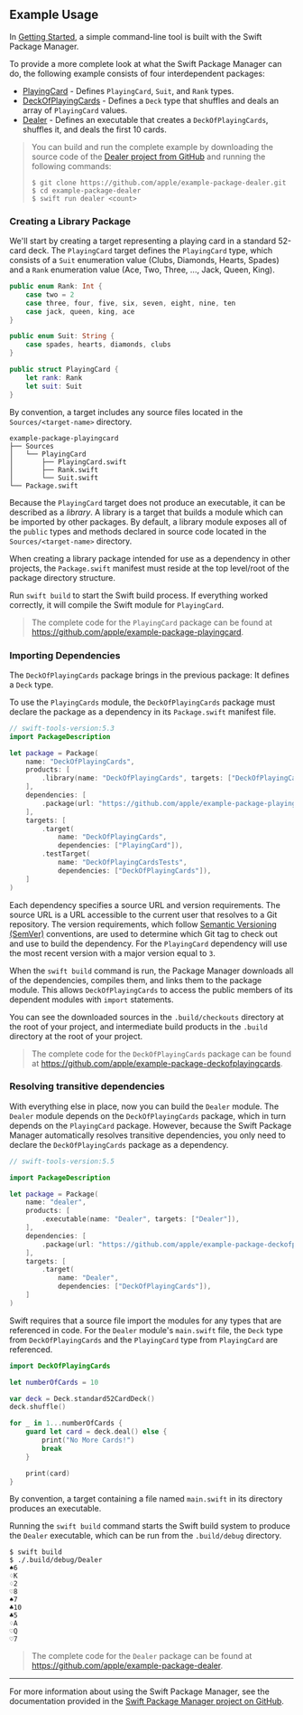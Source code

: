 ## Example Usage

In [Getting Started](/getting-started/cli-swiftpm/),
a simple command-line tool is built with the Swift Package Manager.

To provide a more complete look at what the Swift Package Manager can do,
the following example consists of four interdependent packages:

* [PlayingCard][PlayingCard] - Defines `PlayingCard`, `Suit`, and `Rank` types.
* [DeckOfPlayingCards][DeckOfPlayingCards] - Defines a `Deck` type that shuffles and deals an array of `PlayingCard` values.
* [Dealer][Dealer] - Defines an executable that creates a `DeckOfPlayingCards`, shuffles it, and deals the first 10 cards.

> You can build and run the complete example
> by downloading the source code of the [Dealer project from GitHub][Dealer]
> and running the following commands:
>
> ~~~ shell
> $ git clone https://github.com/apple/example-package-dealer.git
> $ cd example-package-dealer
> $ swift run dealer <count>
> ~~~

### Creating a Library Package

We'll start by creating a target representing
a playing card in a standard 52-card deck.
The `PlayingCard` target defines the `PlayingCard` type,
which consists of a `Suit` enumeration value (Clubs, Diamonds, Hearts, Spades)
and a `Rank` enumeration value (Ace, Two, Three, ..., Jack, Queen, King).

~~~ swift
public enum Rank: Int {
    case two = 2
    case three, four, five, six, seven, eight, nine, ten
    case jack, queen, king, ace
}

public enum Suit: String {
    case spades, hearts, diamonds, clubs
}

public struct PlayingCard {
    let rank: Rank
    let suit: Suit
}
~~~

By convention, a target includes any source files located in the `Sources/<target-name>` directory.

~~~ shell
example-package-playingcard
├── Sources
│   └── PlayingCard
│       ├── PlayingCard.swift
│       ├── Rank.swift
│       └── Suit.swift
└── Package.swift
~~~

Because the `PlayingCard` target does not produce an executable,
it can be described as a _library_.
A library is a target that builds a module which can be imported by other packages.
By default, a library module exposes all of the `public` types and methods
declared in source code located in the `Sources/<target-name>` directory.

When creating a library package intended for use as a dependency in other projects,
the `Package.swift` manifest must reside at the top level/root of the
package directory structure.

Run `swift build` to start the Swift build process.
If everything worked correctly,
it will compile the Swift module for `PlayingCard`.

> The complete code for the `PlayingCard` package can be found at
> <https://github.com/apple/example-package-playingcard>.

### Importing Dependencies

The `DeckOfPlayingCards` package brings in the previous package:
It defines a `Deck` type.

To use the `PlayingCards` module, the `DeckOfPlayingCards` package must declare
the package as a dependency in its `Package.swift` manifest file.

~~~ swift
// swift-tools-version:5.3
import PackageDescription

let package = Package(
    name: "DeckOfPlayingCards",
    products: [
        .library(name: "DeckOfPlayingCards", targets: ["DeckOfPlayingCards"]),
    ],
    dependencies: [
        .package(url: "https://github.com/apple/example-package-playingcard.git", from: "3.0.0"),
    ],
    targets: [
        .target(
            name: "DeckOfPlayingCards",
            dependencies: ["PlayingCard"]),
        .testTarget(
            name: "DeckOfPlayingCardsTests",
            dependencies: ["DeckOfPlayingCards"]),
    ]
)
~~~

Each dependency specifies a source URL and version requirements.
The source URL is a URL accessible to the current user that resolves to a Git repository.
The version requirements,
which follow [Semantic Versioning (SemVer)](http://semver.org) conventions,
are used to determine which Git tag to check out and use to build the dependency.
For the `PlayingCard` dependency will use the most recent version with a major version equal to `3`.

When the `swift build` command is run,
the Package Manager downloads all of the dependencies,
compiles them,
and links them to the package module.
This allows `DeckOfPlayingCards`
to access the public members of its dependent modules
with `import` statements.

You can see the downloaded sources in the `.build/checkouts` directory at the root of your project,
and intermediate build products in the `.build` directory at the root of your project.

> The complete code for the `DeckOfPlayingCards` package can be found at
> <https://github.com/apple/example-package-deckofplayingcards>.

### Resolving transitive dependencies

With everything else in place,
now you can build the `Dealer` module.
The `Dealer` module depends on the `DeckOfPlayingCards` package,
which in turn depends on the `PlayingCard` package.
However, because the Swift Package Manager automatically resolves transitive dependencies,
you only need to declare the `DeckOfPlayingCards` package as a dependency.

~~~ swift
// swift-tools-version:5.5

import PackageDescription

let package = Package(
    name: "dealer",
    products: [
        .executable(name: "Dealer", targets: ["Dealer"]),
    ],
    dependencies: [
        .package(url: "https://github.com/apple/example-package-deckofplayingcards.git", from: "3.0.0"),
    ],
    targets: [
        .target(
            name: "Dealer",
            dependencies: ["DeckOfPlayingCards"]),
    ]
)
~~~

Swift requires that a source file import the modules for any types
that are referenced in code.
For the `Dealer` module's `main.swift` file,
the `Deck` type from `DeckOfPlayingCards`
and the `PlayingCard` type from `PlayingCard` are referenced.

~~~ swift
import DeckOfPlayingCards

let numberOfCards = 10

var deck = Deck.standard52CardDeck()
deck.shuffle()

for _ in 1...numberOfCards {
    guard let card = deck.deal() else {
        print("No More Cards!")
        break
    }

    print(card)
}
~~~

By convention, a target containing a file named `main.swift` in its directory
produces an executable.

Running the `swift build` command
starts the Swift build system
to produce the `Dealer` executable,
which can be run from the `.build/debug` directory.

~~~ shell
$ swift build
$ ./.build/debug/Dealer
♠︎6
♢K
♢2
♡8
♠︎7
♣︎10
♣︎5
♢A
♡Q
♡7
~~~

> The complete code for the `Dealer` package can be found at
> <https://github.com/apple/example-package-dealer>.

* * *

For more information about using the Swift Package Manager,
see the documentation provided in the [Swift Package Manager project on GitHub](https://github.com/swiftlang/swift-package-manager).


[PlayingCard]: https://github.com/apple/example-package-playingcard
[DeckOfPlayingCards]: https://github.com/apple/example-package-deckofplayingcards
[Dealer]: https://github.com/apple/example-package-dealer
